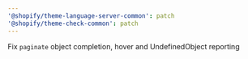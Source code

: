 ```yaml
---
'@shopify/theme-language-server-common': patch
'@shopify/theme-check-common': patch
---
```


Fix `paginate` object completion, hover and UndefinedObject reporting
